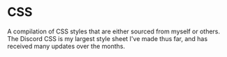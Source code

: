 # CSS

A compilation of CSS styles that are either sourced from myself or others. The Discord CSS is my largest style sheet I've made thus far, and has received many updates over the months.
